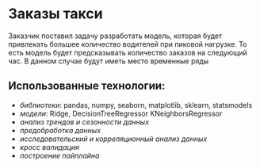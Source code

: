 # Заказы такси

Заказчик поставил задачу разработать модель, которая будет привлекать большее количество водителей при пиковой нагрузке. То есть модель будет предсказывать количество заказов на следующий час. В данном случае будут иметь место временные ряды

## **Использованные технологии**: 

- *библиотеки*: pandas, numpy, seaborn, matplotlib, sklearn, statsmodels
- *модели*: Ridge, DecisionTreeRegressor KNeighborsRegressor
- *анализ трендов и сезонности данных*
- *предобработка данных*
- *исследовательский и корреляционный анализ данных*
- *кросс валидация*
- *построение пайплайна*
